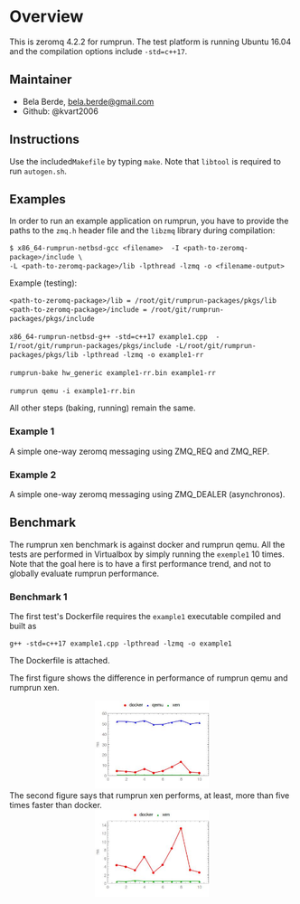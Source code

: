 # Overview

This is zeromq 4.2.2 for rumprun. The test platform is running Ubuntu 16.04 and the compilation options include ```-std=c++17```.

## Maintainer

* Bela Berde, bela.berde@gmail.com
* Github: @kvart2006

## Instructions
Use the included``Makefile`` by typing ```make```. Note that ```libtool``` is required to run ```autogen.sh```.

## Examples

In order to run an example application on rumprun, you have to provide the paths to the ```zmq.h``` header file and the ```libzmq``` library during compilation: 

```
$ x86_64-rumprun-netbsd-gcc <filename>  -I <path-to-zeromq-package>/include \
-L <path-to-zeromq-package>/lib -lpthread -lzmq -o <filename-output>
```
Example (testing):
```
<path-to-zeromq-package>/lib = /root/git/rumprun-packages/pkgs/lib
<path-to-zeromq-package>/include = /root/git/rumprun-packages/pkgs/include

x86_64-rumprun-netbsd-g++ -std=c++17 example1.cpp  -I/root/git/rumprun-packages/pkgs/include -L/root/git/rumprun-packages/pkgs/lib -lpthread -lzmq -o example1-rr

rumprun-bake hw_generic example1-rr.bin example1-rr

rumprun qemu -i example1-rr.bin
```
All other steps (baking, running) remain the same.

### Example 1
A simple one-way zeromq messaging using ZMQ_REQ and ZMQ_REP. 

### Example 2
A simple one-way zeromq messaging using ZMQ_DEALER (asynchronos). 


## Benchmark
The rumprun xen benchmark is against docker and rumprun qemu. All the tests are performed in Virtualbox by simply running the ```exemple1``` 10 times. Note that the goal here is to have a first performance trend, and not to globally evaluate rumprun performance.

### Benchmark 1
The first test's Dockerfile requires the ```example1``` executable compiled and built as
```
g++ -std=c++17 example1.cpp -lpthread -lzmq -o example1
```
The Dockerfile is attached.

The first figure shows the difference in performance of rumprun qemu and rumprun xen.   

<div align="center">
        <img width="40%" src="benchmark/benchmark1.jpeg" alt="bench1" title="bench1"></img>
</div>
The second figure says that rumprun xen performs, at least, more than five times faster than docker. 

<div align="center">
        <img width="40%" src="benchmark/benchmark2.jpeg" alt="bench2" title="bench2"></img>
</div>
